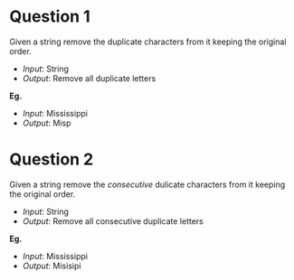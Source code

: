 # Question 1

Given a string remove the duplicate characters from it keeping the original order.

* _Input_: String
* _Output_: Remove all duplicate letters

__Eg.__

* _Input_: Mississippi
* _Output_: Misp


# Question 2

Given a string remove the _consecutive_ dulicate characters from it keeping the original order.

* _Input_: String
* _Output_: Remove all consecutive duplicate letters

__Eg.__

* _Input_: Mississippi
* _Output_: Misisipi
